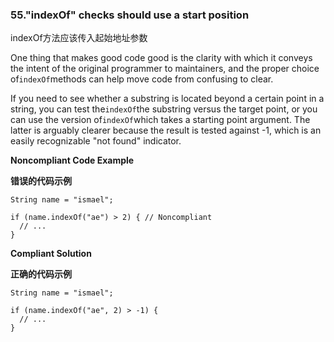 ### 55."indexOf" checks should use a start position

indexOf方法应该传入起始地址参数

One thing that makes good code good is the clarity with which it conveys the intent of the original programmer to maintainers, and the proper choice of`indexOf`methods can help move code from confusing to clear.

If you need to see whether a substring is located beyond a certain point in a string, you can test the`indexOf`the substring versus the target point, or you can use the version of`indexOf`which takes a starting point argument. The latter is arguably clearer because the result is tested against -1, which is an easily recognizable "not found" indicator.



**Noncompliant Code Example**

**错误的代码示例**

```
String name = "ismael";

if (name.indexOf("ae") > 2) { // Noncompliant
  // ...
}
```

**Compliant Solution**

**正确的代码示例**


```
String name = "ismael";

if (name.indexOf("ae", 2) > -1) {
  // ...
}
```

